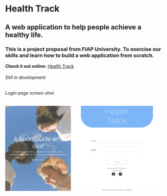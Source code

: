 # Health Track
## A web application to help people achieve a healthy life.

### This is a project proposal from FIAP University. To exercise our skills and learn how to build a web application from scratch.

**Check it out online:**
[Health Track](https://rcastrucci.com/dev/projects/healthtrack)

###### Still in development
###### Login page screen shot
![login page health track](https://github.com/rcastrucci/healthtrack/blob/master/images/loginPage.png)
